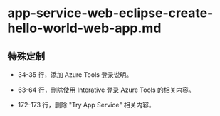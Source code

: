 # app-service-web-eclipse-create-hello-world-web-app.md

## 特殊定制

* 34-35 行，添加 Azure Tools 登录说明。

* 63-64 行，删除使用 Interative 登录 Azure Tools 的相关内容。

* 172-173 行，删除 "Try App Service" 相关内容。